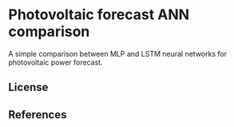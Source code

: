 # Photovoltaic forecast ANN comparison

A simple comparison between MLP and LSTM neural networks for photovoltaic power forecast.



## License

## References